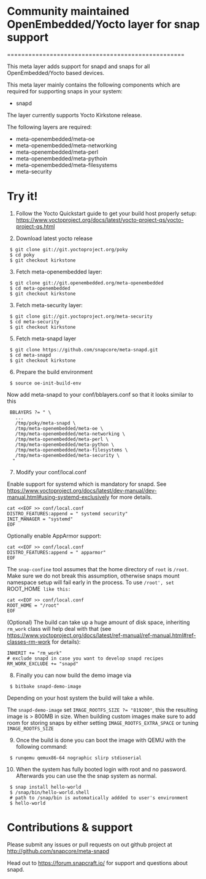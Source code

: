 # Community maintained OpenEmbedded/Yocto layer for snap support
==================================================

This meta layer adds support for snapd and snaps for all OpenEmbedded/Yocto
based devices.

This meta layer mainly contains the following components which are
required for supporting snaps in your system:

 * snapd

The layer currently supports Yocto Kirkstone release.

The following layers are required:

 - meta-openembedded/meta-oe
 - meta-openembedded/meta-networking
 - meta-openembedded/meta-perl
 - meta-openembedded/meta-pythoin
 - meta-openembedded/meta-filesystems
 - meta-security

# Try it!

1. Follow the Yocto Quickstart guide to get your build host properly
   setup: https://www.yoctoproject.org/docs/latest/yocto-project-qs/yocto-project-qs.html

2. Download latest yocto release

```
 $ git clone git://git.yoctoproject.org/poky
 $ cd poky
 $ git checkout kirkstone
```

3. Fetch meta-openembedded layer:

```
 $ git clone git://git.openembedded.org/meta-openembedded
 $ cd meta-openembedded
 $ git checkout kirkstone
```

3. Fetch meta-security layer:

```
 $ git clone git://git.yoctoproject.org/meta-security
 $ cd meta-security
 $ git checkout kirkstone
```

5. Fetch meta-snapd layer

```
 $ git clone https://github.com/snapcore/meta-snapd.git
 $ cd meta-snapd
 $ git checkout kirkstone
```

6. Prepare the build environment

```
 $ source oe-init-build-env
```

 Now add meta-snapd to your conf/bblayers.conf so that it looks similar to this

```
 BBLAYERS ?= " \
   ...
   /tmp/poky/meta-snapd \
   /tmp/meta-openembedded/meta-oe \
   /tmp/meta-openembedded/meta-networking \
   /tmp/meta-openembedded/meta-perl \
   /tmp/meta-openembedded/meta-python \
   /tmp/meta-openembedded/meta-filesystems \
   /tmp/meta-openembedded/meta-security \
  "
```

7. Modify your conf/local.conf

 Enable support for systemd which is mandatory for snapd. See
 https://www.yoctoproject.org/docs/latest/dev-manual/dev-manual.html#using-systemd-exclusively
 for more details.

```
cat <<EOF >> conf/local.conf
DISTRO_FEATURES:append = " systemd security"
INIT_MANAGER = "systemd"
EOF
```

Optionally enable AppArmor support:

```
cat <<EOF >> conf/local.conf
DISTRO_FEATURES:append = " apparmor"
EOF
```

The `snap-confine` tool assumes that the home directory of `root` is `/root`.
Make sure we do not break this assumption, otherwise snaps mount namespace
setup will fail early in the process. To use `/root', set `ROOT\_HOME` like
this:`

```
cat <<EOF >> conf/local.conf
ROOT_HOME = "/root"
EOF
```

 (Optional) The build can take up a huge amount of disk space, inheriting
 `rm_work` class will help deal with that (see
 https://www.yoctoproject.org/docs/latest/ref-manual/ref-manual.html#ref-classes-rm-work
 for details):

```
INHERIT += "rm_work"
# exclude snapd in case you want to develop snapd recipes
RM_WORK_EXCLUDE += "snapd"
```

8. Finally you can now build the demo image via

```
 $ bitbake snapd-demo-image
```

 Depending on your host system the build will take a while.

 The `snapd-demo-image` set `IMAGE_ROOTFS_SIZE ?= "819200"`, this the resulting
 image is > 800MB in size. When building custom images make sure to add room for
 storing snaps by either setting `IMAGE_ROOTFS_EXTRA_SPACE` or tuning
 `IMAGE_ROOTFS_SIZE`

9. Once the build is done you can boot the image with QEMU with the following
   command:

```
 $ runqemu qemux86-64 nographic slirp stdioserial
```

10. When the system has fully booted login with root and no password. Afterwards
   you can use the the snap system as normal.

```
 $ snap install hello-world
 $ /snap/bin/hello-world.shell
 # path to /snap/bin is automatically addded to user's environment
 $ hello-world
```

# Contributions & support

Please submit any issues or pull requests on out github project at
http://github.com/snapcore/meta-snapd

Head out to https://forum.snapcraft.io/ for support and questions about snapd.
